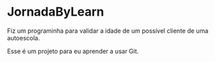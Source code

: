 # JornadaByLearn

Fiz um programinha para validar a idade de um possível cliente de uma autoescola.

Esse é um projeto para eu aprender a usar Git.
